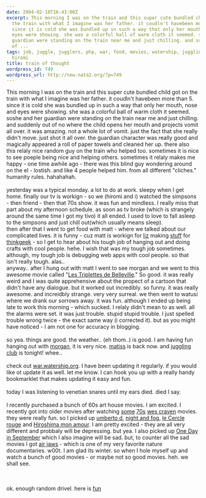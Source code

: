 ```yaml
---
date: 2004-02-10T16:43:00Z
excerpt: This morning I was on the train and this super cute bundled child got on
  the train with what I imagine was her father. it coudln't havebeen more than 5.
  since it is cold she was bundled up in such a way that only her mouth, nose and
  eyes were showing. she was a colorful ball of warm cloth it seemed. soshe and her
  guardian were standing on the train near me and just chilling. and suddenly out
  of ...
tags: job, juggle, jugglers, php, war, food, movies, watership, juggling, matiss,
  hiromi
title: train of thought
wordpress_id: 749
wordpress_url: http://new.nata2.org/?p=749
---
```


This morning I was on the train and this super cute bundled child got on the train with what I imagine was her father. it coudln't havebeen more than 5. since it is cold she was bundled up in such a way that only her mouth, nose and eyes were showing. she was a colorful ball of warm cloth it seemed. soshe and her guardian were standing on the train near me and just chilling. and suddenly out of no where the child opens her mouth and projects vomit all over. it was amazing. not a whole lot of vomit. just the fact that she really didn't move. just shot it all over. the guardian character was really good and magically appeared a roll of paper towels and cleaned her up. there also this relaly nice random guy on the train who helped too. sometimes it is nice to see poeple being nice and helping others. sometimes it relaly makes me happy - one time awhile ago - there was this blind guy wondering around on the el - lostish. and like 4 people helped him. from all different "cliches." humanity rules. hahahahah. <br/><br/>yesterday was a typical monday. a lot to do at work. sleepy when I get home. finally our tv is workign - so we (hiromi and i) watched the simpsons - then friend - then that 70s show. it was fun and mindless. I really miss that part about my afternoon schedule. as soon as tv broke (which is strangely around the same time I got my tivo) it all ended. I used to love to fall asleep to the simpsons and just chill out(which usually means sleep). <br/>then after that I went to get food with matt - where we talked about our complicated lives. it is funny - cuz matt is workign for <a href="http://zellestyle.com/links.html">liz</a> making <a href="http://zellestyle.com/">stuff</a> for <a href="http://www.thinkgeek.com">thinkgeek</a> - so I get to hear about his tough job of hanging out and doing crafts with cool people. hehe. I wish that was my tough job sometimes. although, my tough job is debugging web apps with cool people. so that isn't really tough. alas.. <br/>anyway.. after I hung out with matt I went to see morgan and we went to this awesome movie called "<a href="http://www.imdb.com/title/tt0286244/">Les Triplettes de Belleville</a>." So good. it was really weird and I was quite apprehensive about the propect of a cartoon that didn't have any dialogue. but it worked out incredibly. so funny. it was really awesome. and increidbly strange. very very surreal. we then went to watusi where we drank our sorrows away. it was fun. although I ended up being late to work this morning - which sucked. I relaly didn't mean to as well. all the alarms were set. it was just trouble. stupid stupid trouble. I just spelled trouble wrong twice - the exact same way (i corrected it). but as you might have noticed - I am not one for accuracy in blogging. <br/><br/>so yea. things are good. the weather.. (eh thom..) is good. I am having fun hanging out with <a href="http://morgan.attacktexas.com">morgan</a>, it is very nice. <a href="http://www.therats.org">matiss</a> is back now. and <a href="http://www.thejugglers.org">juggling club</a> is tonight! whee..<br/><br/>check out <a href="http://war.watership.org">war.watership.org</a>. I have been updating it regularly. if you would like ot update it as well. let me know. I can hook you up with a really handy bookmarklet that makes updating it easy and fun. <br/><br/>today I was listening to venetian snares until my ears died. died I say.<br/><br/> I recently purchased a bunch of 60s art house movies. I am excited. I recently got into older movies after watching <a href="http://imdb.com/title/tt0068833/">some</a> <a href="http://imdb.com/title/tt0077681/">70s</a> <a href="http://imdb.com/name/nm0000127/">wes craven</a> movies. they were really fun. so I picked up <a href="http://imdb.com/title/tt0045274/">umberto d</a>, <a href="http://imdb.com/title/tt0048434/">night and fog</a>, <a href="http://imdb.com/title/tt0065531/">le Cercle rouge</a> and <a href="http://imdb.com/title/tt0052893/">Hiroshima mon amour</a>. I am pretty excited - they are all very different and probbaly will be depressing. but yea. I also picked up <a href="http://imdb.com/title/tt0230591/">One Day in September</a> which I also imagine will be sad. but, to counter all the sad movies I got <a href="http://www.rottentomatoes.com/m/AirJawsSharksofSouthAfrica-1108611/preview.php">air jaws</a> - which is one of my very favorite nature documentaries. w00t. I am glad its winter. so when I hole myself up and watch a  bunch of good movies - or maybe not so good movies. heh. we shall see. 


<br/><br/>ok. enough random drivel. here is <a href="http://web.ics.purdue.edu/~jslack/duckhunt.php">fun</a>
